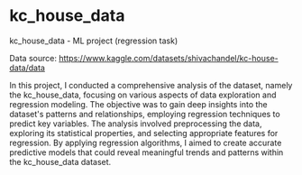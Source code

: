 # kc_house_data
kc_house_data - ML project (regression task)

Data source: https://www.kaggle.com/datasets/shivachandel/kc-house-data/data

In this project, I conducted a comprehensive analysis of the dataset, namely the kc_house_data, focusing on various aspects of data exploration and regression modeling. The objective was to gain deep insights into the dataset's patterns and relationships, employing regression techniques to predict key variables. The analysis involved preprocessing the data, exploring its statistical properties, and selecting appropriate features for regression. By applying regression algorithms, I aimed to create accurate predictive models that could reveal meaningful trends and patterns within the kc_house_data dataset.
